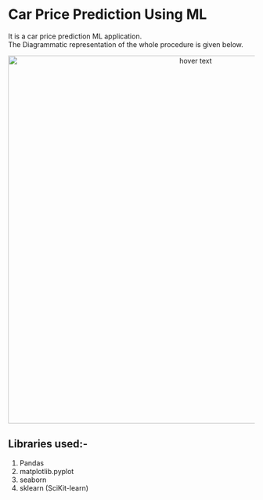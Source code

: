 # Car Price Prediction Using ML

It is a car price prediction ML application.
<br>
The Diagrammatic representation of the whole procedure is given below.
<p align = 'center'>
 <img src="https://user-images.githubusercontent.com/66178140/190561832-94c594d5-bd30-48bb-8d2c-49adb9da0a28.jpeg" width="750" title="hover text">
</p>

## Libraries used:-

1. Pandas
2. matplotlib.pyplot
3. seaborn
4. sklearn (SciKit-learn)
